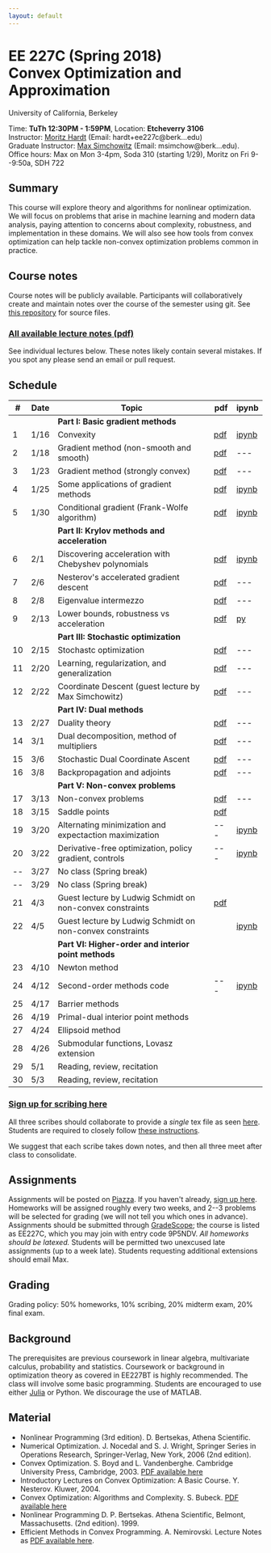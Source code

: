 ```yaml
---
layout: default
---
```


# EE 227C (Spring 2018)<br /> Convex Optimization and Approximation

University of California, Berkeley  

Time: **TuTh 12:30PM - 1:59PM**, Location: **Etcheverry 3106**  
Instructor: [Moritz Hardt](http://mrtz.org) (Email: hardt+ee227c@berk...edu)   
Graduate Instructor: [Max Simchowitz](https://people.eecs.berkeley.edu/~msimchow/index.html) (Email: msimchow@berk...edu).  
Office hours: Max on Mon 3-4pm, Soda 310 (starting 1/29), Moritz on Fri 9--9:50a, SDH 722 

## Summary

This course will explore theory and algorithms for nonlinear optimization. We
will focus on problems that arise in machine learning and modern data analysis,
paying attention to concerns about complexity, robustness, and implementation in
these domains. We will also see how tools from convex optimization can help
tackle non-convex optimization problems common in practice.


## Course notes

Course notes will be publicly available. Participants will
collaboratively create and maintain notes over the course of the semester
using git. See [this
repository](https://github.com/ee227c/ee227c.github.io/tree/master/notes) for
source files. 

### [All available lecture notes (pdf)](notes/ee227c-notes.pdf)

See individual lectures below. These notes likely contain several mistakes. If
you spot any please send an email or pull request.

## Schedule


| # | Date  | Topic  | pdf | ipynb  |
|-|-|-|-|-|
| | | **Part I: Basic gradient methods** | | |
| 1 | 1/16 | Convexity  | [pdf](notes/ee227c-lecture1.pdf) | [ipynb](http://nbviewer.jupyter.org/urls/ee227c.github.io/notes/lecture1.ipynb)
| 2 | 1/18 | Gradient method (non-smooth and smooth) | [pdf](notes/ee227c-lecture2.pdf)  | ---  |
| 3 | 1/23 | Gradient method (strongly convex) | [pdf](notes/ee227c-lecture3.pdf)  | --- |
| 4 | 1/25 | Some applications of gradient methods | [pdf](notes/ee227c-lecture4.pdf)  | [ipynb](code/lecture4.html)  |
| 5 | 1/30 | Conditional gradient (Frank-Wolfe algorithm) | [pdf](notes/ee227c-lecture5.pdf)  | [ipynb](code/lecture5.html)  |
| | | **Part II: Krylov methods and acceleration** | | |
| 6 | 2/1 |  Discovering acceleration with Chebyshev polynomials | [pdf](notes/ee227c-lecture6.pdf)  | [ipynb](code/lecture6.html)  |
| 7 | 2/6 | Nesterov's accelerated gradient descent  | [pdf](notes/ee227c-lecture7.pdf)  | ---  |
| 8 | 2/8 | Eigenvalue intermezzo | [pdf](notes/ee227c-lecture8.pdf)  | ---  |
| 9 | 2/13 | Lower bounds, robustness vs acceleration | [pdf](notes/ee227c-lecture9.pdf)  | [py](code/lecture9.py) |
| | | **Part III: Stochastic optimization** | | |
| 10 | 2/15 | Stochastc optimization | [pdf](notes/ee227c-lecture10.pdf)  | ---  |
| 11 | 2/20 | Learning, regularization, and generalization | [pdf](notes/ee227c-lecture11.pdf)   | ---  |
| 12 | 2/22 | Coordinate Descent (guest lecture by Max Simchowitz) | [pdf](notes/ee227c-lecture12.pdf)  | ---  |
| | | **Part IV: Dual methods** | | |
| 13 | 2/27 | Duality theory  | [pdf](notes/ee227c-lecture13.pdf) | --- |
| 14 | 3/1 | Dual decomposition, method of multipliers | [pdf](notes/ee227c-lecture14.pdf) | ---  |
| 15 | 3/6 | Stochastic Dual Coordinate Ascent | [pdf](notes/ee227c-lecture15.pdf)  | ---  |
| 16 | 3/8 | Backpropagation and adjoints | [pdf](notes/ee227c-lecture16.pdf) | --- |
| | | **Part V: Non-convex problems** | | |
| 17 | 3/13 | Non-convex problems | [pdf](notes/ee227c-lecture17.pdf)  | ---  |
| 18 | 3/15 | Saddle points | [pdf](notes/ee227c-lecture18.pdf)  |   |
| 19 | 3/20 | Alternating minimization and expectaction maximization | ---  | [ipynb](code/lecture19.html) |
| 20 | 3/22 | Derivative-free optimization, policy gradient, controls | --- | [ipynb](code/lecture20.html) |
| -- | 3/27 | No class (Spring break) |   |   |
| -- | 3/29 | No class (Spring break) |   |   |
| 21 | 4/3  | Guest lecture by Ludwig Schmidt on non-convex constraints | [pdf](notes/ee227c-lecture21.pdf) | |
| 22 | 4/5  | Guest lecture by Ludwig Schmidt on non-convex constraints | | [ipynb](code/lecture22.html) |
| | | **Part VI: Higher-order and interior point methods** | | |
| 23 | 4/10 | Newton method |   |   |
| 24 | 4/12 | Second-order methods code | ---  | [ipynb](code/lecture24.html)  |
| 25 | 4/17 | Barrier methods |   |   |
| 26 | 4/19 | Primal-dual interior point methods |   |   |
| 27 | 4/24 | Ellipsoid method |   |   |
| 28 | 4/26 | Submodular functions, Lovasz extension |   |   |
| 29 | 5/1 | Reading, review, recitation |   |   |
| 30 | 5/3 | Reading, review, recitation |   |   |

### [Sign up for scribing here](https://docs.google.com/spreadsheets/d/1OSW_Yznt80k40Zmf6MVRvz3wT-An0XFbNkEEWNbEjNE/edit?usp=sharing)

All three scribes should collaborate to provide a *single* tex file as seen
[here](https://github.com/ee227c/ee227c.github.io/tree/master/notes).
Students are required to closely follow [these instructions](https://github.com/ee227c/ee227c.github.io/blob/master/notes/instructions.pdf). 

We suggest that each scribe takes down notes, and then all three meet after class to consolidate. 

## Assignments 

Assignments will be posted on
[Piazza](https://piazza.com/berkeley/spring2018/ee227c/home). If you haven't
already, [sign up here](https://piazza.com/berkeley/spring2018/ee227c).
Homeworks will be assigned roughly every two weeks, and 2--3 problems will be selected for grading (we will not tell you which ones in advance). Assignments should be submitted through [GradeScope](https://gradescope.com); the course is listed as EE227C, which you may join with entry code 9P5NDV. *All homeworks should be latexed.* Students will be permitted two unexcused late assignments (up to a week late). Students requesting additional extensions should email Max.

## Grading

Grading policy: 50% homeworks, 10% scribing, 20% midterm exam, 20% final exam. 



## Background

The prerequisites are previous coursework in linear algebra, multivariate
calculus, probability and statistics.  Coursework or background in optimization
theory as covered in EE227BT is highly recommended.  The class will involve some
basic programming.  Students are encouraged to use either
[Julia](https://julialang.org) or Python.  We discourage the use of MATLAB.

## Material

* Nonlinear Programming (3rd edition). D. Bertsekas, Athena Scientific.
* Numerical Optimization. J. Nocedal and S. J. Wright, Springer Series in Operations Research, Springer-Verlag, New York, 2006 (2nd edition).
* Convex Optimization. S. Boyd and L. Vandenberghe. Cambridge University Press,
Cambridge, 2003. [PDF available here](http://www.stanford.edu/~boyd/cvxbook/)
* Introductory Lectures on Convex Optimization: A Basic Course. Y. Nesterov. Kluwer, 2004.
* Convex Optimization: Algorithms and Complexity. S. Bubeck. [PDF available here](https://arxiv.org/abs/1405.4980)
* Nonlinear Programming D. P. Bertsekas. Athena Scientific, Belmont, Massachusetts. (2nd edition). 1999. 
* Efficient Methods in Convex Programming. A. Nemirovski. Lecture Notes as
[PDF available here](http://www2.isye.gatech.edu/~nemirovs/Lect_EMCO.pdf).

